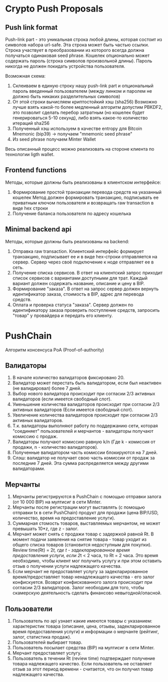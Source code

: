 # Crypto Push Proposals

## Push link format

Push-link part - это уникальная строка любой длины, которая состоит из символов набора url-safe. Эта строка может быть частью ссылки. Строка участвует в преобразовании из которого всегда должна получаться одинаковая seed phrase. 
Кошелек опционально может содержать пароль (строка символов произвольной длины). Пароль никогда не должен покидать устройства пользователя. 

Возможная схема:
1. Склеиваем в единую строку нашу push-link part и опциональный пароль введенный пользователем (между линком и паролем не должно быть никаких разделительных символов) 
2. От этой строки вычисляем криптостойкий хэш (sha256)
   Возможно лучше взять какой-то более медленный алгоритм допустим PBKDF2, это позволит сделать перебор затратным (но кошелек будет генерироваться 5-10 секунд), либо взять какое-то количество итераций sha256
3. Полученный хэш используем в качестве entropy для Bitcoin Mnemonic (bip39) -> получаем "mnemonic seed phrase"
4. Из seed phrase получаем Minter Wallet

Весь описанный процесс можно реализовать на стороне клиента по технологии ligth wallet.


## Frontend functions

Методы, которые должны быть реализованы в клиентском интерфейсе:
1. Формирование простой транзакции перевода средств на указанный кошелек
   Метод должен формировать транзакцию, подписывать ее приватным ключом пользователя и возвращать raw transaction в виде hex строки
2. Получение баланса пользователя по адресу кошелька


## Minimal backend api

Методы, которые должны быть реализованы на backend:
1. Отправка raw transaction. Клиентский интерфейс формирует транзакцию, подписывает ее и в виде hex-строки отправляется на сервер. Сервер через своё подключение к ноде отправляет ее в сеть. 
2. Получение списка сервисов. В ответ на клиентский запрос приходит список сервисов с вариантами доступными для трат. Каждый вариант должен содержать название, описание и цену в BIP.
3. Формирование "заказа". В ответ на запрос сервер должен вернуть идентификатор заказа, стоимость в BIP, адрес для перевода средств.
4. Оплата и проверка статуса "заказа". Сервер должен по идентификатору заказа проверить поступление средств, запросить "товар" у провайдера и передать его клиенту.


# PushChain
Алгоритм консенсуса PoA (Proof-of-authority)

## Валидаторы
1. В начале количество валидаторов фиксировано 20.
2. Валидатор может перестать быть валидатором, если был неактивен (не валидировал) более 7 дней.
3. Выбор нового валидатора происходит при согласии 2/3 активных валидаторов (если имеется свободный слот).
4. Уменьшение количества валидаторов происходит при согласии 2/3 активных валидаторов (Если имеется свободный слот).
5. Увеличение количества валидаторов происходит при согласии 2/3 активных валидаторов.
6. Т.к. валидаторы выполняют работу по поддержанию сети, которая "соединяет" пользователей и мерчантов - валидаторы получают комиссию с продаж.
7. Валидаторы получают комиссию равную k/n (Где k - комиссия от продажи, n - количество валидаторов).
8. Полученные валидатором часть комиссии блокируются на 7 дней.
9. Слэш: валидатор не получает свою часть комиссии от продаж за последние 7 дней. Эта сумма распределяется между другими валидаторами.

## Мерчанты
1. Мерчанты регистрируются в PushChain с помощью отправки залога (от 10 000 BIP) на мултисиг в сети Minter.
2. Мерчанты после регистрации могут выставлять (с помощью отправки tx в сети PushChain) продукт для продажи (цена BIP/USD, количество, время на предоставление услуги).
3. Суммарная стомость товаров, выставляемых мерчантом, не может превышать 10*z, где z - залог.
4. Мерчант может снять с продажи товар с задержкой равной Rt. В момент подачи заявления на снятие товара - товар уходит из общего списка товаров (становится недоступным для покупки). Review time(Rt) = 2*t, где t - задекларированное время предоставления услуги, если 2*t < 2 часа, то Rt = 2 часа. Это время необходимо, чтобы клиент мог получить услугу и при этом оставить отзыв о получении услуги надлежащего качества.
5. Если мерчант не предоставляет услугу за задекларированное время/предоставляет товар ненадлежащего качества - его залог конфискуется. Возврат конфискованного залога происходит при согласии 2/3 валидаторов. Залог необходим для того, чтобы скамерскую деятельность сделать финансово невыгодной/опасной.

## Пользователи
1. Пользователь по api узнает какие имеются товары с указанием: характеристик товара (описание, цена, отзывы, задекларированное время предоставления услуги) и информации о мерчанте (рейтинг, залог, статистика продаж).
2. Пользователей выбирает товар.
3. Пользователь посылает средства (BIP) на мултисиг в сети Minter.
4. Мерчант предоставляет услугу.
5. Пользователь в течении Rt (review time) подтверждает получение товара надлежащего качество. Если пользователь не оставляет отзыв за этот период времени - считается, что он получил товар надлежащего качества.

